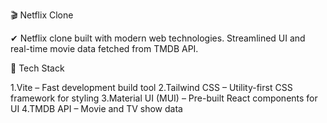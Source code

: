 🎬 Netflix Clone 

✔ Netflix clone built with modern web technologies. Streamlined UI and real-time movie data fetched from TMDB API.

🚀 Tech Stack

1.Vite – Fast development build tool
2.Tailwind CSS – Utility-first CSS framework for styling
3.Material UI (MUI) – Pre-built React components for UI
4.TMDB API – Movie and TV show data 


